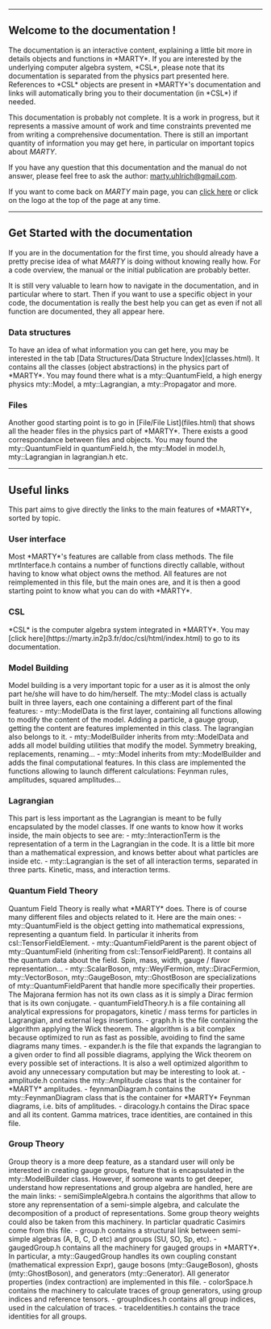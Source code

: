 ***
<h2>Welcome to the documentation !</h2>
The documentation is an interactive content, explaining a little bit more in 
details objects and functions in *MARTY*. If you are interested by the underlying
computer algebra system, *CSL*, please note that its documentation is separated 
from the physics part presented here. References to *CSL* objects are present
in *MARTY*'s documentation and links will automatically bring you to their 
documentation (in *CSL*) if needed.

This documentation is probably not complete. It is a work in progress, but it 
represents a massive amount of work and time constraints prevented me from 
writing a comprehensive documentation. There is still an important quantity 
of information you may get here, in particular on important topics about
*MARTY*.

If you have any question that this documentation and the manual do not answer, 
please feel free to ask the author: <marty.uhlrich@gmail.com>.

If you want to come back on *MARTY* main page, you can 
[click here](https://marty.in2p3.fr) or click on the logo at the top of the page
at any time.

***
<h2>Get Started with the documentation</h2>

If you are in the documentation for the first time, you should already have a
pretty precise idea of what *MARTY* is doing without knowing really how. For a 
code overview, the manual or the initial publication are probably better. 

It is still very valuable to learn how to navigate in the documentation, and
in particular where to start. Then if you want to use a specific object in your
code, the documentation is really the best help you can get as even if not all 
function are documented, they all appear here.

<h3>Data structures</h3>
To have an idea of what information you can get here, you may be interested 
in the tab [Data Structures/Data Structure Index](classes.html). It contains all
the classes (object abstractions) in the physics part of *MARTY*.  You may found 
there what is a mty::QuantumField, a high energy physics mty::Model, a 
mty::Lagrangian, a mty::Propagator and more.

<h3>Files</h3>
Another good starting point is to go in [File/File List](files.html) that shows 
all the header files in the physics part of *MARTY*. There exists a good 
correspondance between files and objects. You may found the mty::QuantumField in 
quantumField.h, the mty::Model in model.h, mty::Lagrangian in lagrangian.h etc.

***
<h2>Useful links</h2>
This part aims to give directly the links to the main features of *MARTY*, 
sorted by topic. 

<h3>User interface</h3>
Most *MARTY*'s features are callable from class methods. The file 
mrtInterface.h contains a number of functions directly callable, without having
to know what object owns the method. All features are not reimplemented in this
file, but the main ones are, and it is then a good starting point to know what 
you can do with *MARTY*.

<h3>CSL</h3>
*CSL* is the computer algebra system integrated in *MARTY*. You may 
[click here](https://marty.in2p3.fr/doc/csl/html/index.html) to go to its 
documentation.
<h3>Model Building</h3>
Model building is a very important topic for a user as it is almost the only
part he/she will have to do him/herself. The mty::Model class is actually built
in three layers, each one containing a different part of the final features:
- mty::ModelData is the first layer, containing all functions allowing to 
modify the content of the model. Adding a particle, a gauge group, getting the
content are features implemented in this class. The lagrangian also belongs to 
it.
- mty::ModelBuilder inherits from mty::ModelData and adds all model building 
utilities that modify the model. Symmetry breaking, replacements, renaming...
- mty::Model inherits from mty::ModelBuilder and adds the final computational
features. In this class are implemented the functions allowing to launch 
different calculations: Feynman rules, amplitudes, squared amplitudes...

<h3>Lagrangian</h3>
This part is less important as the Lagrangian is meant to be fully encapsulated
by the model classes. If one wants to know how it works inside, the main objects
to see are:
- mty::InteractionTerm is the representation of a term in the Lagrangian in the 
code. It is a little bit more than a mathematical expression, and
knows better about what particles are inside etc.
- mty::Lagrangian is the set of all interaction terms, separated in three parts.
Kinetic, mass, and interaction terms.

<h3>Quantum Field Theory</h3>
Quantum Field Theory is really what *MARTY* does. There is of course many
different files and objects related to it. Here are the main ones:
- mty::QuantumField is the object getting into mathematical expressions, 
representing a quantum field. In particular it inherits from
csl::TensorFieldElement. 
- mty::QuantumFieldParent is the parent object of mty::QuantumField (inheriting 
from csl::TensorFieldParent). It contains all the quantum data about the field.
Spin, mass, width, gauge / flavor representation...
- mty::ScalarBoson, mty::WeylFermion, mty::DiracFermion, mty::VectorBoson, 
mty::GaugeBoson, mty::GhostBoson are specializations of mty::QuantumFieldParent
that handle more specifically their properties. The Majorana fermion has not its
own class as it is simply a Dirac fermion that is its own conjugate.
- quantumFieldTheory.h is a file containing all analytical expressions for 
propagators, kinetic / mass terms for particles in Lagrangian, and external legs
insertions.
- graph.h is the file containing the algorithm applying the Wick theorem. The
algorithm is a bit complex because optimized to run as fast as possible, 
avoiding to find the same diagrams many times.
- expander.h is the file that expands the lagrangian to a given order to find 
all possible diagrams, applying the Wick theorem on every possible set of 
interactions. It is also a well optimized algorithm to avoid any unnecessary 
computation but may be interesting to look at.
- amplitude.h contains the mty::Amplitude class that is the container 
for *MARTY* amplitudes. 
- feynmanDiagram.h contains the mty::FeynmanDiagram class that is the container 
for *MARTY* Feynman diagrams, i.e. bits of amplitudes. 
- diracology.h contains the Dirac space and all its content. Gamma matrices, 
trace identities, are contained in this file.

<h3>Group Theory</h3>
Group theory is a more deep feature, as a standard user will only be interested
in creating gauge groups, feature that is encapsulated in the mty::ModelBuilder
class. However, if someone wants to get deeper, understand
how representations and group algebra are handled, here are the main links:
- semiSimpleAlgebra.h contains the algorithms that allow to store any 
reprensentation of a semi-simple algebra, and calculate the decomposition of a 
product of representations. Some group theory weights could also be taken from
this machinery. In particlar quadratic Casimirs come from this file.
- group.h contains a structural link between semi-simple algebras (A, B, C, D 
etc) and groups (SU, SO, Sp, etc).
- gaugedGroup.h contains all the machinery for gauged groups in *MARTY*. In 
particular, a mty::GaugedGroup handles its own coupling constant (mathematical
expression Expr), gauge bosons (mty::GaugeBoson), ghosts (mty::GhostBoson), 
and generators (mty::Generator). All generator properties (index contraction)
are implemented in this file.
- colorSpace.h contains the machinery to calculate traces of group generators,
using group indices and reference tensors.
- groupIndices.h contains all group indices, used in the calculation of traces.
- traceIdentities.h contains the trace identities for all groups.

